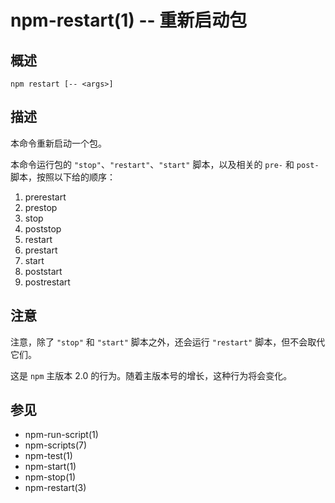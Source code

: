 npm-restart(1) -- 重新启动包
===================================

## 概述

    npm restart [-- <args>]

## 描述

本命令重新启动一个包。

本命令运行包的 `"stop"`、`"restart"`、`"start"` 脚本，以及相关的 `pre-` 和 `post-`
脚本，按照以下给的顺序：

1. prerestart
2. prestop
3. stop
4. poststop
5. restart
6. prestart
7. start
8. poststart
9. postrestart

## 注意

注意，除了 `"stop"` 和 `"start"` 脚本之外，还会运行 `"restart"` 脚本，但不会取代它们。

这是 `npm` 主版本 2.0 的行为。随着主版本号的增长，这种行为将会变化。

## 参见

* npm-run-script(1)
* npm-scripts(7)
* npm-test(1)
* npm-start(1)
* npm-stop(1)
* npm-restart(3)
